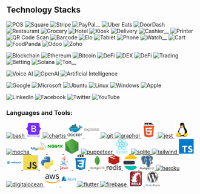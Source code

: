 ## Technology Stacks
![POS](https://img.shields.io/badge/-POS-FF4500?style=flat-square&logo=cashapp)
![Square](https://img.shields.io/badge/-Square-3E4348?style=flat-square&logo=square)
![Stripe](https://img.shields.io/badge/-Stripe-6772E5?style=flat-square&logo=stripe)
![PayPal](https://img.shields.io/badge/-PayPal-00457C?style=flat-square&logo=paypal)__
![Uber Eats](https://img.shields.io/badge/-Uber%20Eats-5FB709?style=flat-square&logo=ubereats)
![DoorDash](https://img.shields.io/badge/-DoorDash-FF3008?style=flat-square&logo=doordash)
![Restaurant](https://img.shields.io/badge/-Restaurant-FFD700?style=flat-square&logo=foodpanda)
![Grocery](https://img.shields.io/badge/-Grocery-32CD32?style=flat-square&logo=shopping-cart)
![Hotel](https://img.shields.io/badge/-Hotel-1E90FF?style=flat-square&logo=hotel)
![Kiosk](https://img.shields.io/badge/-Kiosk-4682B4?style=flat-square&logo=monitor)
![Delivery](https://img.shields.io/badge/-Delivery-00CC66?style=flat-square&logo=uber-eats)
![Cashier](https://img.shields.io/badge/-Cashier-FF6347?style=flat-square&logo=verifone)__
![Printer](https://img.shields.io/badge/-Printer-696969?style=flat-square&logo=printer)
![QR Code Scan](https://img.shields.io/badge/-QR%20Code%20Scan-4B0082?style=flat-square&logo=qr-code)
![Barcode](https://img.shields.io/badge/-Barcode-1E90FF?style=flat-square&logo=barcode)
![Elo](https://img.shields.io/badge/-Elo-FF4500?style=flat-square&logo=elo)
![Tablet](https://img.shields.io/badge/-Tablet-ADFF2F?style=flat-square&logo=tablet)
![Phone](https://img.shields.io/badge/-Phone-FFD700?style=flat-square&logo=mobile-phone)
![Watch](https://img.shields.io/badge/-Watch-8A2BE2?style=flat-square&logo=apple-watch)__
![Cart](https://img.shields.io/badge/-Cart-FF8C00?style=flat-square&logo=shopping-cart)
![FoodPanda](https://img.shields.io/badge/-FoodPanda-FF3C00?style=flat-square&o=barcode)
![Odoo](https://img.shields.io/badge/-Odoo-7E3C3D?style=flat-square&logo=odoo)
![Zoho](https://img.shields.io/badge/-Zoho-4C4C4C?style=flat-square&logo=zoho)

![Blockchain](https://img.shields.io/badge/-Blockchain-000000?style=flat-square&logo=bitcoin)
![Ethereum](https://img.shields.io/badge/-Ethereum-3C3C3D?style=flat-square&logo=ethereum)
![Bitcoin](https://img.shields.io/badge/-Bitcoin-F7931A?style=flat-square&logo=bitcoin)
![DeFi](https://img.shields.io/badge/-DeFi-4B0082?style=flat-square&logo=decentralized)
![DEX](https://img.shields.io/badge/-DEX-2A9D8F?style=flat-square&logo=exchange)
![DeFi](https://img.shields.io/badge/-DeFi-4B0082?style=flat-square&logo=decentralized)
![Trading](https://img.shields.io/badge/-Trading-FF4500?style=flat-square&logo=trade)
![Betting](https://img.shields.io/badge/-Betting-FF6347?style=flat-square&logo=betfair)
![Solana](https://img.shields.io/badge/-Solana-5C2D91?style=flat-square&logo=solana)
![Ton](https://img.shields.io/badge/-Ton-000000?style=flat-square&logo=ton)__

![Voice AI](https://img.shields.io/badge/-Voice%20AI-8A2BE2?style=flat-square&logo=ai)
![OpenAI](https://img.shields.io/badge/-OpenAI-00B3F0?style=flat-square&logo=openai)
![Artificial Intelligence](https://img.shields.io/badge/-AI-00BFFF?style=flat-square&logo=artificial-intelligence)

![Google](https://img.shields.io/badge/-Google-4285F4?style=flat-square&logo=google)
![Microsoft](https://img.shields.io/badge/-Microsoft-0078D4?style=flat-square&logo=microsoft)
![Ubuntu](https://img.shields.io/badge/-Ubuntu-E95420?style=flat-square&logo=ubuntu)
![Linux](https://img.shields.io/badge/-Linux-FCC624?style=flat-square&logo=linux)
![Windows](https://img.shields.io/badge/-Windows-0078D6?style=flat-square&logo=windows)
![Apple](https://img.shields.io/badge/-Apple-999999?style=flat-square&logo=apple)

![LinkedIn](https://img.shields.io/badge/-LinkedIn-0A66C2?style=flat-square&logo=linkedin)
![Facebook](https://img.shields.io/badge/-Facebook-1877F2?style=flat-square&logo=facebook)
![Twitter](https://img.shields.io/badge/-Twitter-1DA1F2?style=flat-square&logo=twitter)
![YouTube](https://img.shields.io/badge/-YouTube-FF0000?style=flat-square&logo=youtube)

<h3 align="left">Languages and Tools:</h3>
<p align="left">
    <!-- Existing items -->
    <a href="https://www.gnu.org/software/bash/" target="_blank" rel="noreferrer">
        <img src="https://www.vectorlogo.zone/logos/gnu_bash/gnu_bash-icon.svg" alt="bash" width="40" height="40"/>
    </a>
    <a href="https://getbootstrap.com" target="_blank" rel="noreferrer">
        <img src="https://raw.githubusercontent.com/devicons/devicon/master/icons/bootstrap/bootstrap-plain-wordmark.svg" alt="bootstrap" width="40" height="40"/>
    </a>
    <a href="https://www.chartjs.org" target="_blank" rel="noreferrer">
        <img src="https://www.chartjs.org/media/logo-title.svg" alt="chartjs" width="40" height="40"/>
    </a>
    <a href="https://www.docker.com/" target="_blank" rel="noreferrer">
        <img src="https://raw.githubusercontent.com/devicons/devicon/master/icons/docker/docker-original-wordmark.svg" alt="docker" width="40" height="40"/>
    </a>
    <a href="https://expressjs.com" target="_blank" rel="noreferrer">
        <img src="https://raw.githubusercontent.com/devicons/devicon/master/icons/express/express-original-wordmark.svg" alt="express" width="40" height="40"/>
    </a>
    <a href="https://git-scm.com/" target="_blank" rel="noreferrer">
        <img src="https://www.vectorlogo.zone/logos/git-scm/git-scm-icon.svg" alt="git" width="40" height="40"/>
    </a>
    <a href="https://graphql.org" target="_blank" rel="noreferrer">
        <img src="https://www.vectorlogo.zone/logos/graphql/graphql-icon.svg" alt="graphql" width="40" height="40"/>
    </a>
    <a href="https://www.w3.org/html/" target="_blank" rel="noreferrer">
        <img src="https://raw.githubusercontent.com/devicons/devicon/master/icons/html5/html5-original-wordmark.svg" alt="html5" width="40" height="40"/>
    </a>
    <a href="https://jestjs.io" target="_blank" rel="noreferrer">
        <img src="https://www.vectorlogo.zone/logos/jestjsio/jestjsio-icon.svg" alt="jest" width="40" height="40"/>
    </a>
    <a href="https://www.linux.org/" target="_blank" rel="noreferrer">
        <img src="https://raw.githubusercontent.com/devicons/devicon/master/icons/linux/linux-original.svg" alt="linux" width="40" height="40"/>
    </a>
    <a href="https://mochajs.org" target="_blank" rel="noreferrer">
        <img src="https://www.vectorlogo.zone/logos/mochajs/mochajs-icon.svg" alt="mocha" width="40" height="40"/>
    </a>
    <a href="https://www.mysql.com/" target="_blank" rel="noreferrer">
        <img src="https://raw.githubusercontent.com/devicons/devicon/master/icons/mysql/mysql-original-wordmark.svg" alt="mysql" width="40" height="40"/>
    </a>
    <a href="https://www.nginx.com" target="_blank" rel="noreferrer">
        <img src="https://raw.githubusercontent.com/devicons/devicon/master/icons/nginx/nginx-original.svg" alt="nginx" width="40" height="40"/>
    </a>
    <a href="https://nodejs.org/" target="_blank" rel="noreferrer">
        <img src="https://raw.githubusercontent.com/devicons/devicon/master/icons/nodejs/nodejs-original.svg" alt="Node.js" width="40" height="40"/>
    </a>
    <a href="https://github.com/puppeteer/puppeteer" target="_blank" rel="noreferrer">
        <img src="https://www.vectorlogo.zone/logos/pptrdev/pptrdev-official.svg" alt="puppeteer" width="40" height="40"/>
    </a>
    <a href="https://reactjs.org/" target="_blank" rel="noreferrer">
        <img src="https://raw.githubusercontent.com/devicons/devicon/master/icons/react/react-original-wordmark.svg" alt="react" width="40" height="40"/>
    </a>
    <a href="https://www.sqlite.org/" target="_blank" rel="noreferrer">
        <img src="https://www.vectorlogo.zone/logos/sqlite/sqlite-icon.svg" alt="sqlite" width="40" height="40"/>
    </a>
    <a href="https://tailwindcss.com/" target="_blank" rel="noreferrer">
        <img src="https://www.vectorlogo.zone/logos/tailwindcss/tailwindcss-icon.svg" alt="tailwind" width="40" height="40"/>
    </a>
    <a href="https://www.typescriptlang.org/" target="_blank" rel="noreferrer">
        <img src="https://raw.githubusercontent.com/devicons/devicon/master/icons/typescript/typescript-original.svg" alt="typescript" width="40" height="40"/>
    </a>
    <a href="https://webpack.js.org" target="_blank" rel="noreferrer">
        <img src="https://raw.githubusercontent.com/devicons/devicon/d00d0969292a6569d45b06d3f350f463a0107b0d/icons/webpack/webpack-original-wordmark.svg" alt="webpack" width="40" height="40"/>
    </a>
    <a href="https://www.javascript.com" target="_blank" rel="noreferrer">
        <img src="https://raw.githubusercontent.com/devicons/devicon/master/icons/javascript/javascript-original.svg" alt="javascript" width="40" height="40"/>
    </a>
    <a href="https://www.python.org/" target="_blank" rel="noreferrer">
        <img src="https://raw.githubusercontent.com/devicons/devicon/master/icons/python/python-original.svg" alt="Python" width="40" height="40"/>
    </a>
    <a href="https://www.java.com" target="_blank" rel="noreferrer">
        <img src="https://raw.githubusercontent.com/devicons/devicon/master/icons/java/java-original-wordmark.svg" alt="java" width="40" height="40"/>
    </a>
    <a href="https://www.w3.org/Style/CSS/" target="_blank" rel="noreferrer">
        <img src="https://raw.githubusercontent.com/devicons/devicon/master/icons/css3/css3-original-wordmark.svg" alt="css3" width="40" height="40"/>
    </a>
    <a href="https://www.mongodb.com" target="_blank" rel="noreferrer">
        <img src="https://raw.githubusercontent.com/devicons/devicon/master/icons/mongodb/mongodb-original-wordmark.svg" alt="mongodb" width="40" height="40"/>
    </a>
    <a href="https://redis.io" target="_blank" rel="noreferrer">
        <img src="https://raw.githubusercontent.com/devicons/devicon/master/icons/redis/redis-original-wordmark.svg" alt="redis" width="40" height="40"/>
    </a>
    <a href="https://www.elastic.co" target="_blank" rel="noreferrer">
        <img src="https://raw.githubusercontent.com/devicons/devicon/master/icons/elasticsearch/elasticsearch-original.svg" alt="elasticsearch" width="40" height="40"/>
    </a>
    <a href="https://www.postgresql.org" target="_blank" rel="noreferrer">
        <img src="https://raw.githubusercontent.com/devicons/devicon/master/icons/postgresql/postgresql-original-wordmark.svg" alt="postgresql" width="40" height="40"/>
    </a>
    <a href="https://heroku.com" target="_blank" rel="noreferrer">
        <img src="https://www.vectorlogo.zone/logos/heroku/heroku-icon.svg" alt="heroku" width="40" height="40"/>
    </a>
    <a href="https://www.digitalocean.com" target="_blank" rel="noreferrer">
        <img src="https://www.vectorlogo.zone/logos/digitalocean/digitalocean-tile.svg" alt="digitalocean" width="40" height="40"/>
    </a>
    <a href="https://aws.amazon.com" target="_blank" rel="noreferrer">
        <img src="https://raw.githubusercontent.com/devicons/devicon/master/icons/amazonwebservices/amazonwebservices-original-wordmark.svg" alt="aws" width="40" height="40"/>
    </a>
    <a href="https://azure.microsoft.com" target="_blank" rel="noreferrer">
        <img src="https://raw.githubusercontent.com/devicons/devicon/master/icons/azure/azure-original-wordmark.svg" alt="azure" width="40" height="40"/>
    </a>
    <a href="https://flutter.dev" target="_blank" rel="noreferrer">
        <img src="https://www.vectorlogo.zone/logos/flutterio/flutterio-icon.svg" alt="flutter" width="40" height="40"/>
    </a>
    <a href="https://firebase.google.com/" target="_blank" rel="noreferrer">
        <img src="https://www.vectorlogo.zone/logos/firebase/firebase-icon.svg" alt="firebase" width="40" height="40"/>
    </a>
    <a href="https://rubyonrails.org/" target="_blank" rel="noreferrer">
        <img src="https://raw.githubusercontent.com/devicons/devicon/master/icons/rails/rails-original-wordmark.svg" alt="Ruby on Rails" width="40" height="40"/>
    </a>
    <a href="https://wordpress.org/" target="_blank" rel="noreferrer">
        <img src="https://raw.githubusercontent.com/devicons/devicon/master/icons/wordpress/wordpress-original.svg" alt="WordPress" width="40" height="40"/>
    </a>

</p>

